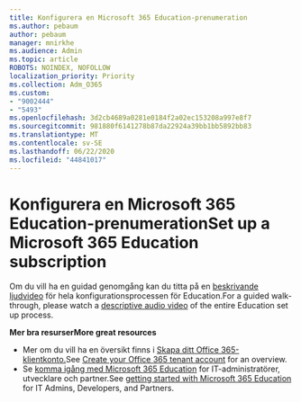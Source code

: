 ```yaml
---
title: Konfigurera en Microsoft 365 Education-prenumeration
ms.author: pebaum
author: pebaum
manager: mnirkhe
ms.audience: Admin
ms.topic: article
ROBOTS: NOINDEX, NOFOLLOW
localization_priority: Priority
ms.collection: Adm_O365
ms.custom:
- "9002444"
- "5493"
ms.openlocfilehash: 3d2cb4689a0281e0184f2a02ec153208a997e8f7
ms.sourcegitcommit: 981880f6141278b87da22924a39bb1bb5892bb83
ms.translationtype: MT
ms.contentlocale: sv-SE
ms.lasthandoff: 06/22/2020
ms.locfileid: "44841017"
---
```

# <a name="set-up-a-microsoft-365-education-subscription"></a><span data-ttu-id="eb911-102">Konfigurera en Microsoft 365 Education-prenumeration</span><span class="sxs-lookup"><span data-stu-id="eb911-102">Set up a Microsoft 365 Education subscription</span></span>

<span data-ttu-id="eb911-103">Om du vill ha en guidad genomgång kan du titta på en [beskrivande ljudvideo](https://aka.ms/M365EduSetup) för hela konfigurationsprocessen för Education.</span><span class="sxs-lookup"><span data-stu-id="eb911-103">For a guided walk-through, please watch a [descriptive audio video](https://aka.ms/M365EduSetup) of the entire Education set up process.</span></span>

<span data-ttu-id="eb911-104">**Mer bra resurser**</span><span class="sxs-lookup"><span data-stu-id="eb911-104">**More great resources**</span></span>

- <span data-ttu-id="eb911-105">Mer om du vill ha en översikt finns i [Skapa ditt Office 365-klientkonto.](https://docs.microsoft.com/microsoft-365/education/deploy/create-your-office-365-tenant)</span><span class="sxs-lookup"><span data-stu-id="eb911-105">See [Create your Office 365 tenant account](https://docs.microsoft.com/microsoft-365/education/deploy/create-your-office-365-tenant) for an overview.</span></span>
- <span data-ttu-id="eb911-106">Se [komma igång med Microsoft 365 Education](https://docs.microsoft.com/education/) for IT-administratörer, utvecklare och partner.</span><span class="sxs-lookup"><span data-stu-id="eb911-106">See [getting started with Microsoft 365 Education](https://docs.microsoft.com/education/) for IT Admins, Developers, and Partners.</span></span>